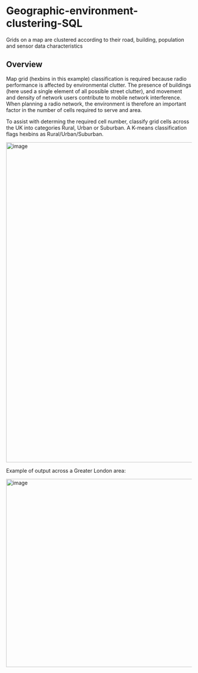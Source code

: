 # Geographic-environment-clustering-SQL
Grids on a map are clustered according to their road, building, population and sensor data characteristics

## Overview
Map grid (hexbins in this example) classification is required because radio performance is affected by environmental clutter. 
The presence of buildings (here used a single element of all possible street clutter), and movement and density of network users contribute to mobile network interference. 
When planning a radio network, the environment is therefore an important factor in the number of cells required to serve and area.

To assist with determing the required cell number, classify grid cells across the UK into categories Rural, Urban or Suburban. 
A K-means classification flags hexbins as Rural/Urban/Suburban.

<img width="869" alt="image" src="https://github.com/user-attachments/assets/ce88ddf2-4d1f-40f9-aac7-392e1c249413" />

Example of output across a Greater London area:

<img width="511" alt="image" src="https://github.com/user-attachments/assets/8b285e30-07a5-444a-b362-19378a51066d" />
